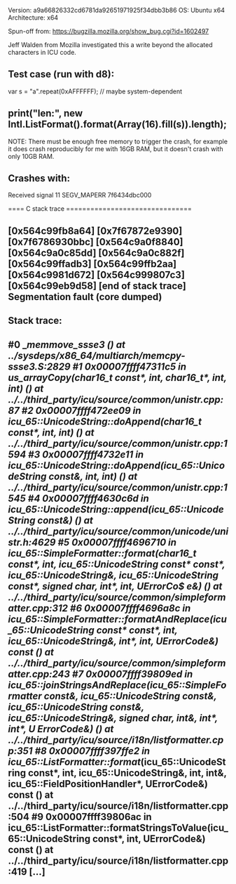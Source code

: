 Version: a9a66826332cd6781da92651971925f34dbb3b86
OS: Ubuntu x64
Architecture: x64

Spun-off from: https://bugzilla.mozilla.org/show_bug.cgi?id=1602497

Jeff Walden from Mozilla investigated this a write beyond the allocated characters in ICU code. 


Test case (run with d8):
---
var s = "a".repeat(0xAFFFFFF); // maybe system-dependent

print("len:", new Intl.ListFormat().format(Array(16).fill(s)).length);
---

NOTE: There must be enough free memory to trigger the crash, for example it does crash reproducibly for me with 16GB RAM, but it doesn't crash with only 10GB RAM.


Crashes with:
---
Received signal 11 SEGV_MAPERR 7f6434dbc000

==== C stack trace ===============================

 [0x564c99fb8a64]
 [0x7f67872e9390]
 [0x7f6786930bbc]
 [0x564c9a0f8840]
 [0x564c9a0c85dd]
 [0x564c9a0c882f]
 [0x564c99ffadb3]
 [0x564c99ffb2aa]
 [0x564c9981d672]
 [0x564c999807c3]
 [0x564c99eb9d58]
[end of stack trace]
Segmentation fault (core dumped)
---


Stack trace:
---
#0  __memmove_ssse3 () at ../sysdeps/x86_64/multiarch/memcpy-ssse3.S:2829
#1  0x00007ffff47311c5 in us_arrayCopy(char16_t const*, int, char16_t*, int, int) () at ../../third_party/icu/source/common/unistr.cpp:87
#2  0x00007ffff472ee09 in icu_65::UnicodeString::doAppend(char16_t const*, int, int) () at ../../third_party/icu/source/common/unistr.cpp:1594
#3  0x00007ffff4732e11 in icu_65::UnicodeString::doAppend(icu_65::UnicodeString const&, int, int) () at ../../third_party/icu/source/common/unistr.cpp:1545
#4  0x00007ffff4630c6d in icu_65::UnicodeString::append(icu_65::UnicodeString const&) () at ../../third_party/icu/source/common/unicode/unistr.h:4629
#5  0x00007ffff4696710 in icu_65::SimpleFormatter::format(char16_t const*, int, icu_65::UnicodeString const* const*, icu_65::UnicodeString&, icu_65::UnicodeString const*, signed char, int*, int, UErrorCo$
e&) () at ../../third_party/icu/source/common/simpleformatter.cpp:312
#6  0x00007ffff4696a8c in icu_65::SimpleFormatter::formatAndReplace(icu_65::UnicodeString const* const*, int, icu_65::UnicodeString&, int*, int, UErrorCode&) const ()
    at ../../third_party/icu/source/common/simpleformatter.cpp:243
#7  0x00007ffff39809ed in icu_65::joinStringsAndReplace(icu_65::SimpleFormatter const&, icu_65::UnicodeString const&, icu_65::UnicodeString const&, icu_65::UnicodeString&, signed char, int&, int*, int*, U
ErrorCode&) () at ../../third_party/icu/source/i18n/listformatter.cpp:351
#8  0x00007ffff397ffe2 in icu_65::ListFormatter::format_(icu_65::UnicodeString const*, int, icu_65::UnicodeString&, int, int&, icu_65::FieldPositionHandler*, UErrorCode&) const ()
    at ../../third_party/icu/source/i18n/listformatter.cpp:504
#9  0x00007ffff39806ac in icu_65::ListFormatter::formatStringsToValue(icu_65::UnicodeString const*, int, UErrorCode&) const () at ../../third_party/icu/source/i18n/listformatter.cpp:419
[...]
---
